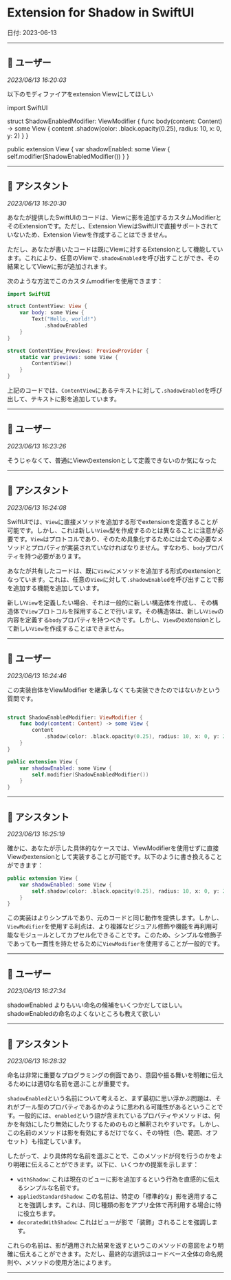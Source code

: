 # Extension for Shadow in SwiftUI

日付: 2023-06-13

---

## 👤 ユーザー
*2023/06/13 16:20:03*

以下のモディファイアをextension Vieｗにしてほしい

import SwiftUI

struct ShadowEnabledModifier: ViewModifier {
    func body(content: Content) -&gt; some View {
        content
            .shadow(color: .black.opacity(0.25), radius: 10, x: 0, y: 2)
    }
}

public extension View {
    var shadowEnabled: some View {
        self.modifier(ShadowEnabledModifier())
    }
}

---

## 🤖 アシスタント
*2023/06/13 16:20:30*

あなたが提供したSwiftUIのコードは、Viewに影を追加するカスタムModifierとそのExtensionです。ただし、Extension ViewはSwiftUIで直接サポートされていないため、Extension Viewを作成することはできません。 

ただし、あなたが書いたコードは既にViewに対するExtensionとして機能しています。これにより、任意のViewで`.shadowEnabled`を呼び出すことができ、その結果としてViewに影が追加されます。

次のような方法でこのカスタムmodifierを使用できます：

```swift
import SwiftUI

struct ContentView: View {
    var body: some View {
        Text("Hello, world!")
            .shadowEnabled
    }
}

struct ContentView_Previews: PreviewProvider {
    static var previews: some View {
        ContentView()
    }
}
```

上記のコードでは、`ContentView`にあるテキストに対して`.shadowEnabled`を呼び出して、テキストに影を追加しています。

---

## 👤 ユーザー
*2023/06/13 16:23:26*

そうじゃなくて、普通にViewのextensionとして定義できないのか気になった

---

## 🤖 アシスタント
*2023/06/13 16:24:08*

SwiftUIでは、`View`に直接メソッドを追加する形でextensionを定義することが可能です。しかし、これは新しい`View`型を作成するのとは異なることに注意が必要です。`View`はプロトコルであり、そのため具象化するためには全ての必要なメソッドとプロパティが実装されていなければなりません。すなわち、`body`プロパティを持つ必要があります。

あなたが共有したコードは、既に`View`にメソッドを追加する形式のextensionとなっています。これは、任意の`View`に対して`.shadowEnabled`を呼び出すことで影を追加する機能を追加しています。

新しい`View`を定義したい場合、それは一般的に新しい構造体を作成し、その構造体で`View`プロトコルを採用することで行います。その構造体は、新しい`View`の内容を定義する`body`プロパティを持つべきです。しかし、`View`のextensionとして新しい`View`を作成することはできません。

---

## 👤 ユーザー
*2023/06/13 16:24:46*

この実装自体をViewModifier を継承しなくても実装できたのではないかという質問です。

```swift

struct ShadowEnabledModifier: ViewModifier {
    func body(content: Content) -> some View {
        content
            .shadow(color: .black.opacity(0.25), radius: 10, x: 0, y: 2)
    }
}

public extension View {
    var shadowEnabled: some View {
        self.modifier(ShadowEnabledModifier())
    }
}
```

---

## 🤖 アシスタント
*2023/06/13 16:25:19*

確かに、あなたが示した具体的なケースでは、ViewModifierを使用せずに直接Viewのextensionとして実装することが可能です。以下のように書き換えることができます：

```swift
public extension View {
    var shadowEnabled: some View {
        self.shadow(color: .black.opacity(0.25), radius: 10, x: 0, y: 2)
    }
}
```

この実装はよりシンプルであり、元のコードと同じ動作を提供します。しかし、`ViewModifier`を使用する利点は、より複雑なビジュアル修飾や機能を再利用可能なモジュールとしてカプセル化できることです。このため、シンプルな修飾子であっても一貫性を持たせるために`ViewModifier`を使用することが一般的です。

---

## 👤 ユーザー
*2023/06/13 16:27:34*

shadowEnabled よりもいい命名の候補をいくつかだしてほしい。shadowEnabledの命名のよくないところも教えて欲しい

---

## 🤖 アシスタント
*2023/06/13 16:28:32*

命名は非常に重要なプログラミングの側面であり、意図や振る舞いを明確に伝えるためには適切な名前を選ぶことが重要です。

`shadowEnabled`という名前について考えると、まず最初に思い浮かぶ問題は、それがブール型のプロパティであるかのように思われる可能性があるということです。一般的には、`enabled`という語が含まれているプロパティやメソッドは、何かを有効にしたり無効にしたりするためのものと解釈されやすいです。しかし、この名前のメソッドは影を有効にするだけでなく、その特性（色、範囲、オフセット）も指定しています。

したがって、より具体的な名前を選ぶことで、このメソッドが何を行うのかをより明確に伝えることができます。以下に、いくつかの提案を示します：

- `withShadow`: これは現在のビューに影を追加するという行為を直感的に伝えるシンプルな名前です。
- `appliedStandardShadow`: この名前は、特定の「標準的な」影を適用することを強調します。これは、同じ種類の影をアプリ全体で再利用する場合に特に役立ちます。
- `decoratedWithShadow`: これはビューが影で「装飾」されることを強調します。

これらの名前は、影が適用された結果を返すというこのメソッドの意図をより明確に伝えることができます。ただし、最終的な選択はコードベース全体の命名規則や、メソッドの使用方法によります。

---
